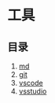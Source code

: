 # 工具

## 目录

1. [md](./0.md)
2. [git](./git.md)
3. [vscode](./vscode.md)
4. [vsstudio](./vsstudio.md)
